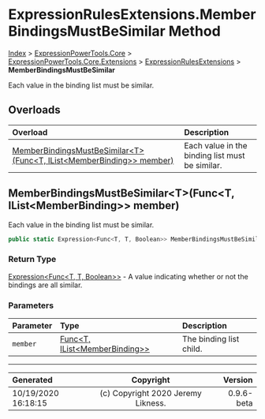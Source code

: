 ﻿# ExpressionRulesExtensions.MemberBindingsMustBeSimilar Method

[Index](../index.md) > [ExpressionPowerTools.Core](ExpressionPowerTools.Core.a.md) > [ExpressionPowerTools.Core.Extensions](ExpressionPowerTools.Core.Extensions.n.md) > [ExpressionRulesExtensions](ExpressionPowerTools.Core.Extensions.ExpressionRulesExtensions.cs.md) > **MemberBindingsMustBeSimilar**

Each value in the binding list must be similar.

## Overloads

| Overload | Description |
| :-- | :-- |
| [MemberBindingsMustBeSimilar&lt;T>(Func&lt;T, IList&lt;MemberBinding>> member)](#memberbindingsmustbesimilartfunct-ilistmemberbinding-member) | Each value in the binding list must be similar. |
## MemberBindingsMustBeSimilar&lt;T>(Func&lt;T, IList&lt;MemberBinding>> member)

Each value in the binding list must be similar.

```csharp
public static Expression<Func<T, T, Boolean>> MemberBindingsMustBeSimilar<T>(Func<T, IList<MemberBinding>> member)
```

### Return Type

 [Expression&lt;Func&lt;T, T, Boolean>>](https://docs.microsoft.com/dotnet/api/system.linq.expressions.expression-1)  - A value indicating whether or not the bindings are all similar.

### Parameters

| Parameter | Type | Description |
| :-- | :-- | :-- |
| `member` | [Func&lt;T, IList&lt;MemberBinding>>](https://docs.microsoft.com/dotnet/api/system.func-2) | The binding list child. |



---

| Generated | Copyright | Version |
| :-- | :-: | --: |
| 10/19/2020 16:18:15 | (c) Copyright 2020 Jeremy Likness. | 0.9.6-beta |
